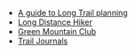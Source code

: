 - [A guide to Long Trail planning](https://www.longtrailvermont.com/)
- [Long Distance Hiker](https://www.longdistancehiker.com/)
- [Green Mountain Club](https://www.greenmountainclub.org/)
- [Trail Journals](https://www.trailjournals.com)